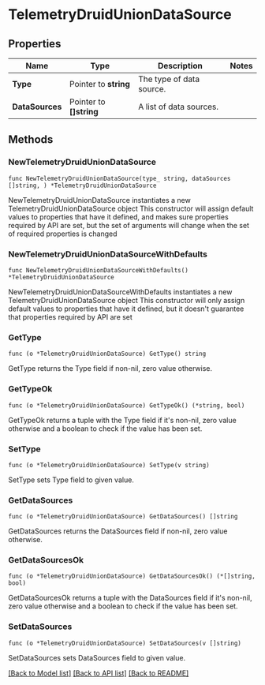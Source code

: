 # TelemetryDruidUnionDataSource

## Properties

Name | Type | Description | Notes
------------ | ------------- | ------------- | -------------
**Type** | Pointer to **string** | The type of data source. | 
**DataSources** | Pointer to **[]string** | A list of data sources. | 

## Methods

### NewTelemetryDruidUnionDataSource

`func NewTelemetryDruidUnionDataSource(type_ string, dataSources []string, ) *TelemetryDruidUnionDataSource`

NewTelemetryDruidUnionDataSource instantiates a new TelemetryDruidUnionDataSource object
This constructor will assign default values to properties that have it defined,
and makes sure properties required by API are set, but the set of arguments
will change when the set of required properties is changed

### NewTelemetryDruidUnionDataSourceWithDefaults

`func NewTelemetryDruidUnionDataSourceWithDefaults() *TelemetryDruidUnionDataSource`

NewTelemetryDruidUnionDataSourceWithDefaults instantiates a new TelemetryDruidUnionDataSource object
This constructor will only assign default values to properties that have it defined,
but it doesn't guarantee that properties required by API are set

### GetType

`func (o *TelemetryDruidUnionDataSource) GetType() string`

GetType returns the Type field if non-nil, zero value otherwise.

### GetTypeOk

`func (o *TelemetryDruidUnionDataSource) GetTypeOk() (*string, bool)`

GetTypeOk returns a tuple with the Type field if it's non-nil, zero value otherwise
and a boolean to check if the value has been set.

### SetType

`func (o *TelemetryDruidUnionDataSource) SetType(v string)`

SetType sets Type field to given value.


### GetDataSources

`func (o *TelemetryDruidUnionDataSource) GetDataSources() []string`

GetDataSources returns the DataSources field if non-nil, zero value otherwise.

### GetDataSourcesOk

`func (o *TelemetryDruidUnionDataSource) GetDataSourcesOk() (*[]string, bool)`

GetDataSourcesOk returns a tuple with the DataSources field if it's non-nil, zero value otherwise
and a boolean to check if the value has been set.

### SetDataSources

`func (o *TelemetryDruidUnionDataSource) SetDataSources(v []string)`

SetDataSources sets DataSources field to given value.



[[Back to Model list]](../README.md#documentation-for-models) [[Back to API list]](../README.md#documentation-for-api-endpoints) [[Back to README]](../README.md)


